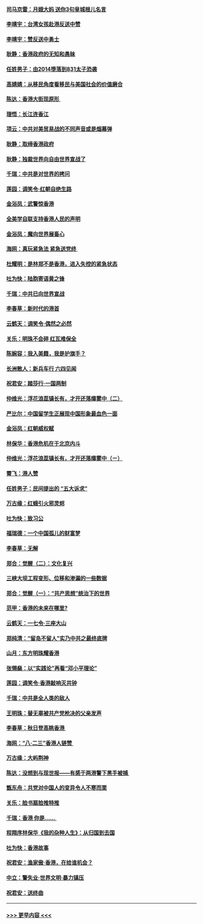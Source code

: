 #### [司马京雷：月娥大妈  送你3句皇城根儿名言](../pages/nsc993/n11497885.md?t=09040800) 
#### [李靖宇：台湾女孩赴港反送中赞](../pages/nsc993/n11497721.md?t=09040800) 
#### [李靖宇：赞反送中勇士](../pages/nsc993/n11497452.md?t=09040800) 
#### [耿静：香港政府的无知和愚昧](../pages/nsc993/n11494238.md?t=09040800) 
#### [任姓男子：由2014堕落到831太子恐袭](../pages/nsc993/n11496683.md?t=09040800) 
#### [高婧婧：从移民角度看移民与美国社会的价值磨合](../pages/nsc993/n11495757.md?t=09040800) 
#### [陈达：香港大街现原形 ](../pages/nsc993/n11495441.md?t=09040800) 
#### [理悟：长江连香江](../pages/nsc993/n11495377.md?t=09040800) 
#### [项云：中共对美贸易战的不同声音或是烟幕弹](../pages/nsc993/n11494929.md?t=09040800) 
#### [耿静：取缔香港政府](../pages/nsc993/n11494218.md?t=09040800) 
#### [耿静：独裁世界向自由世界宣战了](../pages/nsc993/n11494190.md?t=09040800) 
#### [千瑞：中共是对世界的拷问](../pages/nsc993/n11493021.md?t=09040800) 
#### [莲园：调笑令‧红朝自绝生路](../pages/nsc993/n11493011.md?t=09040800) 
#### [金浴凤：武警惊香港](../pages/nsc993/n11492994.md?t=09040800) 
#### [全美学自联支持香港人民的声明](../pages/nsc993/n11492630.md?t=09040800) 
#### [金浴凤：魔向世界展畜心](../pages/nsc993/n11492599.md?t=09040800) 
#### [海网：真玩紧急法 紧急送党终 ](../pages/nsc993/n11492535.md?t=09040800) 
#### [杜耀明：是林郑不是香港，进入失控的紧急状态](../pages/nsc993/n11491420.md?t=09040800) 
#### [吐为快：陆胞寄语黄之锋](../pages/nsc993/n11491117.md?t=09040800) 
#### [千瑞：中共已向世界宣战](../pages/nsc993/n11490123.md?t=09040800) 
#### [李春草：新时代的港首](../pages/nsc993/n11489864.md?t=09040800) 
#### [云鹤天：调笑令·偶然之必然](../pages/nsc993/n11489701.md?t=09040800) 
#### [关乐：明珠不会碎 红瓦难保全](../pages/nsc993/n11489647.md?t=09040800) 
#### [陈婉容：我入美籍，我是护旗手？](../pages/nsc993/n11487908.md?t=09040800) 
#### [长洲散人：新兵车行 六四见闻](../pages/nsc993/n11487729.md?t=09040800) 
#### [祝君安：踏莎行‧一国两制](../pages/nsc993/n11487699.md?t=09040800) 
#### [仲维光：浮花浪蕊镇长有，才开还落瘴雾中（二）](../pages/nsc993/n11483286.md?t=09040800) 
#### [严比尔：中国留学生正展现中国形象最血色一面](../pages/nsc993/n11485145.md?t=09040800) 
#### [金浴凤：红朝威权赋](../pages/nsc993/n11485191.md?t=09040800) 
#### [林保华：香港危机在于北京内斗](../pages/nsc993/n11484593.md?t=09040800) 
#### [仲维光：浮花浪蕊镇长有，才开还落瘴雾中（ㄧ）](../pages/nsc993/n11483259.md?t=09040800) 
#### [霄飞：港人赞](../pages/nsc993/n11482957.md?t=09040800) 
#### [任姓男子：民间提出的 “五大诉求”](../pages/nsc993/n11482897.md?t=09040800) 
#### [万古缘：红蛾引火邪灵烬](../pages/nsc993/n11482886.md?t=09040800) 
#### [吐为快：致习公](../pages/nsc993/n11482867.md?t=09040800) 
#### [福瑞德：一个中国孤儿的财富梦](../pages/nsc993/n11482817.md?t=09040800) 
#### [李春草：无解](../pages/nsc993/n11482791.md?t=09040800) 
#### [郑合：觉醒（二）：文化复兴](../pages/nsc993/n11478025.md?t=09040800) 
#### [三峡大坝工程变形、位移和渗漏的一些数据](../pages/nsc993/n11478232.md?t=09040800) 
#### [郑合：觉醒（一）：“共产思想”统治下的世界](../pages/nsc993/n11477663.md?t=09040800) 
#### [范甲：香港的未来在哪里?](../pages/nsc993/n11477249.md?t=09040800) 
#### [云鹤天：一七令·三座大山](../pages/nsc993/n11477192.md?t=09040800) 
#### [郑纯清：“留岛不留人”实乃中共之最终底牌](../pages/nsc993/n11476160.md?t=09040800) 
#### [山月：东方明珠耀香港](../pages/nsc993/n11476077.md?t=09040800) 
#### [张翎燊：以“实践论”再看“邓小平理论”](../pages/nsc993/n11475733.md?t=09040800) 
#### [莲园：调笑令‧香港敲响灭共钟](../pages/nsc993/n11475723.md?t=09040800) 
#### [千瑞：中共是全人类的敌人](../pages/nsc993/n11475329.md?t=09040800) 
#### [王明珠：替无辜被共产党枪决的父亲发声](../pages/nsc993/n11474570.md?t=09040800) 
#### [李春草：秋日登高眺香港 ](../pages/nsc993/n11474491.md?t=09040800) 
#### [海网：“八·二三”香港人链赞 ](../pages/nsc993/n11474538.md?t=09040800) 
#### [万古缘：大屿荆神](../pages/nsc993/n11474401.md?t=09040800) 
#### [陈达：没想到与现世报——有感于两港警下黑手被捕 ](../pages/nsc993/n11472557.md?t=09040800) 
#### [甑东舟：共党对中国人的变异令人不寒而栗](../pages/nsc993/n11472496.md?t=09040800) 
#### [关乐：脸书扇脸推特推](../pages/nsc993/n11472488.md?t=09040800) 
#### [千瑞：香港  你是…… ](../pages/nsc993/n11472459.md?t=09040800) 
#### [程翔序林保华《我的杂种人生》：从归国到去国](../pages/nsc993/n11472369.md?t=09040800) 
#### [吐为快：香港故事](../pages/nsc993/n11471931.md?t=09040800) 
#### [祝君安：渔家傲‧香港，在给谁机会？](../pages/nsc993/n11469718.md?t=09040800) 
#### [中立：警失业‧世界文明‧暴力镇压](../pages/nsc993/n11467566.md?t=09040800) 
#### [祝君安：送终曲](../pages/nsc993/n11467546.md?t=09040800) 

----
#### [ >>> 更早内容 <<< ](../indexes/nsc993-earlier.md)
